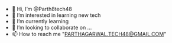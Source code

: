 - 👋 Hi, I’m @Parth8tech48
- 👀 I’m interested in learning new tech
- 🌱 I’m currently learning 
- 💞️ I’m looking to collaborate on ...
- 📫 How to reach me "PARTHAGARWAL.TECH48@GMAIL.COM"

<!---
Parth8tech48/Parth8tech48 is a ✨ special ✨ repository because its `README.md` (this file) appears on your GitHub profile.
You can click the Preview link to take a look at your changes.
--->
